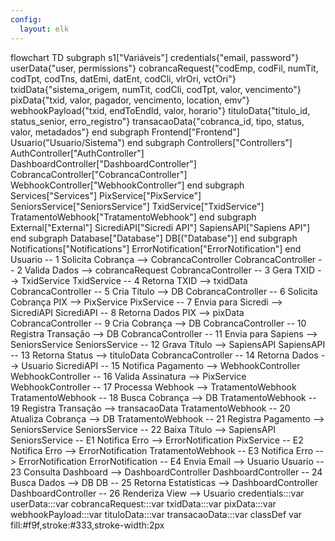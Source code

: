 ```yaml
---
config:
  layout: elk
---
```

flowchart TD
 subgraph s1["Variáveis"]
        credentials{"email, password"}
        userData{"user, permissions"}
        cobrancaRequest{"codEmp,
            codFil,
            numTit,
            codTpt,
            codTns,
            datEmi,
            datEnt,
            codCli,
            vlrOri,
            vctOri"}
        txidData{"sistema_origem,
            numTit,
            codCli,
            codTpt,
            valor,
            vencimento"}
        pixData{"txid,
            valor,
            pagador,
            vencimento,
            location,
            emv"}
        webhookPayload{"txid,
                endToEndId,
                valor,
                horario"}
        tituloData{"titulo_id,
            status_senior,
            erro_registro"}
        transacaoData{"cobranca_id,
            tipo,
            status,
            valor,
            metadados"}
  end
 subgraph Frontend["Frontend"]
        Usuario("Usuario/Sistema")
  end
 subgraph Controllers["Controllers"]
        AuthController["AuthController"]
        DashboardController["DashboardController"]
        CobrancaController["CobrancaController"]
        WebhookController["WebhookController"]
  end
 subgraph Services["Services"]
        PixService["PixService"]
        SeniorsService["SeniorsService"]
        TxidService["TxidService"]
        TratamentoWebhook["TratamentoWebhook"]
  end
 subgraph External["External"]
        SicrediAPI["Sicredi API"]
        SapiensAPI["Sapiens API"]
  end
 subgraph Database["Database"]
        DB[("Database")]
  end
 subgraph Notifications["Notifications"]
        ErrorNotification["ErrorNotification"]
  end
    Usuario -- 1 Solicita Cobrança --> CobrancaController
    CobrancaController -- 2 Valida Dados --> cobrancaRequest
    CobrancaController -- 3 Gera TXID --> TxidService
    TxidService -- 4 Retorna TXID --> txidData
    CobrancaController -- 5 Cria Título --> DB
    CobrancaController -- 6 Solicita Cobrança PIX --> PixService
    PixService -- 7 Envia para Sicredi --> SicrediAPI
    SicrediAPI -- 8 Retorna Dados PIX --> pixData
    CobrancaController -- 9 Cria Cobrança --> DB
    CobrancaController -- 10 Registra Transação --> DB
    CobrancaController -- 11 Envia para Sapiens --> SeniorsService
    SeniorsService -- 12 Grava Título --> SapiensAPI
    SapiensAPI -- 13 Retorna Status --> tituloData
    CobrancaController -- 14 Retorna Dados --> Usuario
    SicrediAPI -- 15 Notifica Pagamento --> WebhookController
    WebhookController -- 16 Valida Assinatura --> PixService
    WebhookController -- 17 Processa Webhook --> TratamentoWebhook
    TratamentoWebhook -- 18 Busca Cobrança --> DB
    TratamentoWebhook -- 19 Registra Transação --> transacaoData
    TratamentoWebhook -- 20 Atualiza Cobrança --> DB
    TratamentoWebhook -- 21 Registra Pagamento --> SeniorsService
    SeniorsService -- 22 Baixa Título --> SapiensAPI
    SeniorsService -- E1 Notifica Erro --> ErrorNotification
    PixService -- E2 Notifica Erro --> ErrorNotification
    TratamentoWebhook -- E3 Notifica Erro --> ErrorNotification
    ErrorNotification -- E4 Envia Email --> Usuario
    Usuario -- 23 Consulta Dashboard --> DashboardController
    DashboardController -- 24 Busca Dados --> DB
    DB -- 25 Retorna Estatísticas --> DashboardController
    DashboardController -- 26 Renderiza View --> Usuario
     credentials:::var
     userData:::var
     cobrancaRequest:::var
     txidData:::var
     pixData:::var
     webhookPayload:::var
     tituloData:::var
     transacaoData:::var
    classDef var fill:#f9f,stroke:#333,stroke-width:2px
